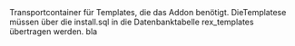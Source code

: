 <data>
<de>Transportcontainer für Templates, die das Addon benötigt. DieTemplatese müssen über die install.sql in die Datenbanktabelle rex_templates übertragen werden.</de>
<en>bla</en>
</data>
